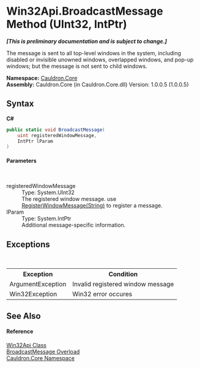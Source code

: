 # Win32Api.BroadcastMessage Method (UInt32, IntPtr)
 _**\[This is preliminary documentation and is subject to change.\]**_

The message is sent to all top-level windows in the system, including disabled or invisible unowned windows, overlapped windows, and pop-up windows; but the message is not sent to child windows.

**Namespace:**&nbsp;<a href="N_Cauldron_Core">Cauldron.Core</a><br />**Assembly:**&nbsp;Cauldron.Core (in Cauldron.Core.dll) Version: 1.0.0.5 (1.0.0.5)

## Syntax

**C#**<br />
``` C#
public static void BroadcastMessage(
	uint registeredWindowMessage,
	IntPtr lParam
)
```


#### Parameters
&nbsp;<dl><dt>registeredWindowMessage</dt><dd>Type: System.UInt32<br />The registered window message. use <a href="M_Cauldron_Core_Win32Api_RegisterWindowMessage">RegisterWindowMessage(String)</a> to register a message.</dd><dt>lParam</dt><dd>Type: System.IntPtr<br />Additional message-specific information.</dd></dl>

## Exceptions
&nbsp;<table><tr><th>Exception</th><th>Condition</th></tr><tr><td>ArgumentException</td><td>Invalid registered window message</td></tr><tr><td>Win32Exception</td><td>Win32 error occures</td></tr></table>

## See Also


#### Reference
<a href="T_Cauldron_Core_Win32Api">Win32Api Class</a><br /><a href="Overload_Cauldron_Core_Win32Api_BroadcastMessage">BroadcastMessage Overload</a><br /><a href="N_Cauldron_Core">Cauldron.Core Namespace</a><br />